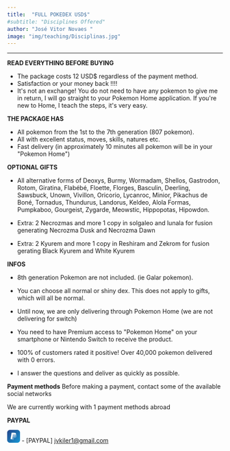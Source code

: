 ```yaml
---
title:  "FULL POKEDEX USD$"
#subtitle: "Disciplines Offered"
author: "José Vitor Novaes "
image: "img/teaching/Disciplinas.jpg"
---
```


______________________________________
**READ EVERYTHING BEFORE BUYING**
- The package costs 12 USD$ regardless of the payment method.
- Satisfaction or your money back !!!!
- It's not an exchange! You do not need to have any pokemon to give me in return, I will go straight to your Pokemon Home application. If you're new to Home, I teach the steps, it's very easy.


**THE PACKAGE HAS**
- All pokemon from the 1st to the 7th generation (807 pokemon).
- All with excellent status, moves, skills, natures etc.
- Fast delivery (in approximately 10 minutes all pokemon will be in your "Pokemon Home")



**OPTIONAL GIFTS**
- All alternative forms of Deoxys, Burmy, Wormadam, Shellos, Gastrodon, Rotom, Giratina, Flabébé, Floette, Florges, Basculin, Deerling, Sawsbuck, Unown, Vivillon, Oricorio, Lycanroc, Minior, Pikachus de Boné, Tornadus, Thundurus, Landorus, Keldeo, Alola Formas, Pumpkaboo, Gourgeist, Zygarde, Meowstic, Hippopotas, Hipowdon.


- Extra: 2 Necrozmas and more 1 copy in solgaleo and lunala for fusion generating Necrozma Dusk and Necrozma Dawn


- Extra: 2 Kyurem and more 1 copy in Reshiram and Zekrom for fusion gerating Black Kyurem and White Kyurem


**INFOS**

- 8th generation Pokemon are not included. (ie Galar pokemon).





- You can choose all normal or shiny dex. This does not apply to gifts, which will all be normal.



- Until now, we are only delivering through Pokemon Home (we are not delivering for switch)


- You need to have Premium access to "Pokemon Home" on your smartphone or Nintendo Switch to receive the product.




- 100% of customers rated it positive! Over 40,000 pokemon delivered with 0 errors.



- I answer the questions and deliver as quickly as possible.

**Payment methods**
Before making a payment, contact some of the available social networks




We are currently working with 1 payment methods abroad


**PAYPAL**


<img src="img//icons//pay.jpg" width="30" height="30" /> - [PAYPAL] jvkiler1@gmail.com






